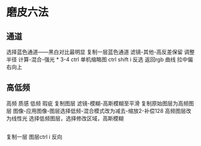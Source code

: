 # 磨皮六法

## 通道
选择蓝色通道——黑白对比最明显
复制一层蓝色通道
滤镜-其他-高反差保留
调整半径
计算-混合-强光 * 3-4
ctrl 单机缩略图
ctrl shift i 反选
返回rgb 曲线
拉中偏右向上

## 高低频
高频 质感
低频 瑕疵
复制图层
滤镜-模糊-高斯模糊至平滑
复制原始图层为高频图层
图像-应用图像-图层选择低频-混合模式改为减去-缩放2-补偿128
高频图层改为线性光
选择低频图层，选择修改区域，高斯模糊

## 
复制一层
图层ctrl i 反向

##

##

##
